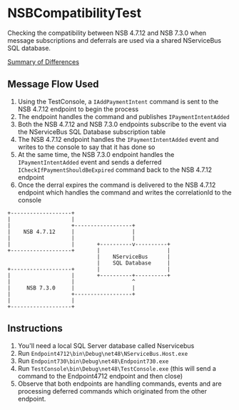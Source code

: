 # NSBCompatibilityTest
Checking the compatibility between NSB 4.7.12 and NSB 7.3.0 when message subscriptions and deferrals are used via a shared NServiceBus SQL database.

[Summary of Differences](https://github.com/stevewgh/NSBCompatibilityTest/blob/master/SQL.md)

## Message Flow Used

1. Using the TestConsole, a `IAddPaymentIntent` command is sent to the NSB 4.7.12 endpoint to begin the process
2. The endpoint handles the command and publishes `IPaymentIntentAdded`
3. Both the NSB 4.7.12 and NSB 7.3.0 endpoints subscribe to the event via the NServiceBus SQL Database subscription table
4. The NSB 4.7.12 endpoint handles the `IPaymentIntentAdded` event and writes to the console to say that it has done so
5. At the same time, the NSB 7.3.0 endpoint handles the `IPaymentIntentAdded` event and sends a deferred `ICheckIfPaymentShouldBeExpired` command back to the NSB 4.7.12 endpoint
6. Once the derral expires the command is delivered to the NSB 4.7.12 endpoint which handles the command and writes the correlationId to the console

```
+-------------------+
|                   |
|                   +------------------+
|    NSB 4.7.12     |                  |
|                   |                  |
|                   |       +----------v----------+
+-------------------+       |                     |
                            |    NServiceBus      |
                            |    SQL Database     |
+-------------------+       |                     |
|                   |       +----------+----------+
|                   |                  ^
|     NSB 7.3.0     |                  |
|                   +------------------+
|                   |
+-------------------+
```

## Instructions

1. You'll need a local SQL Server database called Nservicebus
2. Run `Endpoint4712\bin\Debug\net48\NServiceBus.Host.exe`
3. Run `Endpoint730\bin\Debug\net48\Endpoint730.exe`
4. Run `TestConsole\bin\Debug\net48\TestConsole.exe` (this will send a command to the Endpoint4712 endpoint and then close)
5. Observe that both endpoints are handling commands, events and are processing deferred commands which originated from the other endpoint.
